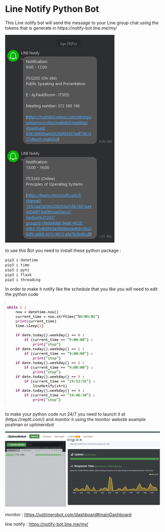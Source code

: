 <h1>Line Notify Python Bot</h1>

<p> This Line notify bot will send the message to your Line group chat using the tokens that is generate in https://notify-bot.line.me/my/</p>
<img src="./readme/line.png"></img>
<p> to use this Bot you need to install these python package :<br></p>

```
pip3 i datetime 
pip3 i time 
pip3 i pytz 
pip3 i flask  
pip3 i threading  
```

<p> In order to make it notify like the schedule that you like you will need to edit the python code </p>
<img src="./readme/python.png"></img>

<p> to make your python code run 24/7 you need to launch it at (https://replit.com/) and monitor it using the monitor website example postman or uptimerobot</p>
<img src="./readme/uptime.png"></img>

monitor : 
https://uptimerobot.com/dashboard#mainDashboard

line notify :
https://notify-bot.line.me/my/
